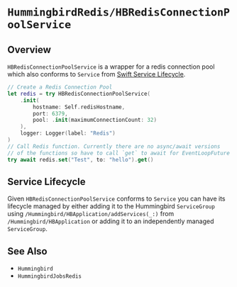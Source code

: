 # ``HummingbirdRedis/HBRedisConnectionPoolService``

## Overview

`HBRedisConnectionPoolService` is a wrapper for a redis connection pool which also conforms to `Service` from [Swift Service Lifecycle](https://github.com/swift-server/swift-service-lifecycle).

```swift
// Create a Redis Connection Pool
let redis = try HBRedisConnectionPoolService(
    .init(
        hostname: Self.redisHostname, 
        port: 6379,
        pool: .init(maximumConnectionCount: 32)
    ),
    logger: Logger(label: "Redis")
)
// Call Redis function. Currently there are no async/await versions 
// of the functions so have to call `get` to await for EventLoopFuture result
try await redis.set("Test", to: "hello").get()
```

## Service Lifecycle

Given `HBRedisConnectionPoolService` conforms to `Service` you can have its lifecycle managed by either adding it to the Hummingbird `ServiceGroup` using ``/Hummingbird/HBApplication/addServices(_:)`` from ``/Hummingbird/HBApplication`` or adding it to an independently managed `ServiceGroup`.

## See Also

- ``Hummingbird``
- ``HummingbirdJobsRedis``

